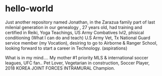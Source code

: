 # hello-world
Just another repository
named Jonathan, in the Zarazua family part of last milenial generation in our genealogy , 27 years old, had training and certified in Reiki, Yoga Teachings, US Army Combatives lvl2, phisical conditioning (What I can do and teach) 
U.S Army Vet, Tx National Guard service member (my Vocation), desiring to go to Airborne & Ranger School, looking forward to start a career in Technology. (aspirations)

What is in my mind....
My mother #1 priority
MLS & international soccer leagues,  UFC fan..
Pet Lover,
Vegetarian in construction,
Soccer Player, 2018 KOREA JOINT FORCES INTRAMURAL Champion.

